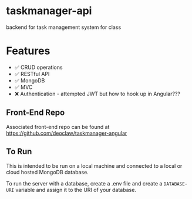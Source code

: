 # taskmanager-api

backend for task management system for class

# Features

- :white_check_mark: CRUD operations
- :white_check_mark: RESTful API
- :white_check_mark: MongoDB
- :white_check_mark: MVC
- :x: Authentication - attempted JWT but how to hook up in Angular???

## Front-End Repo

Associated front-end repo can be found at https://github.com/deoclaw/taskmanager-angular

## To Run

This is intended to be run on a local machine and connected to a local or cloud hosted MongoDB database.

To run the server with a database, create a .env file and create a `DATABASE-URI` variable and assign it to the URI of your database.
